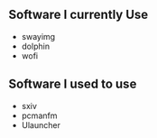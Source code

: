 ## Software I currently Use

- swayimg
- dolphin
- wofi

## Software I used to use

- sxiv
- pcmanfm
- Ulauncher
